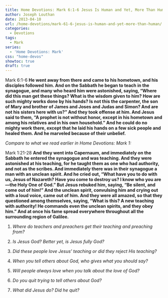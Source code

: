 ```yaml
---
title: Home Devotions: Mark 6:1-6 Jesus Is Human and Yet, More Than Human
author: Joseph Louthan
date: 2013-04-10
url: /home-devotions/mark-61-6-jesus-is-human-and-yet-more-than-human/
categories:
  - Devotions
tags:
  - Mark
series:
  - 'Home Devotions: Mark'
css: "home-devos"
showtoc: true
draft: true
---
```

Mark 6:1-6 **He went away from there and came to his hometown, and his disciples followed him. And on the Sabbath he began to teach in the synagogue, and many who heard him were astonished, saying, “Where did this man get these things? What is the wisdom given to him? How are such mighty works done by his hands? Is not this the carpenter, the son of Mary and brother of James and Joses and Judas and Simon? And are not his sisters here with us?” And they took offense at him. And Jesus said to them, “A prophet is not without honor, except in his hometown and among his relatives and in his own household.” And he could do no mighty work there, except that he laid his hands on a few sick people and healed them. And he marveled because of their unbelief.**



_Compare to what we read earlier in Home Devotions: Mark 1:_
  
Mark 1:21-28 **And they went into Capernaum, and immediately on the Sabbath he entered the synagogue and was teaching. And they were astonished at his teaching, for he taught them as one who had authority, and not as the scribes. And immediately there was in their synagogue a man with an unclean spirit. And he cried out, “What have you to do with us, Jesus of Nazareth? Have you come to destroy us? I know who you are—the Holy One of God.” But Jesus rebuked him, saying, “Be silent, and come out of him!” And the unclean spirit, convulsing him and crying out with a loud voice, came out of him. And they were all amazed, so that they questioned among themselves, saying, “What is this? A new teaching with authority! He commands even the unclean spirits, and they obey him.” And at once his fame spread everywhere throughout all the surrounding region of Galilee.**

1. _Where do teachers and preachers get their teaching and preaching from?_

2. _Is Jesus God? Better yet, is Jesus fully God?_

3. _Did these people love Jesus' teaching or did they reject His teaching?_

4. _When you tell others about God, who gives what you should say?_

5. _Will people always love when you talk about the love of God?_

6. _Do you quit trying to tell others about God?_

7. _What did Jesus do? Did he quit?_

&nbsp;



 [1]: https://i1.wp.com/theologic.us/wp-content/uploads/2013/04/jesus-teaching-003.png